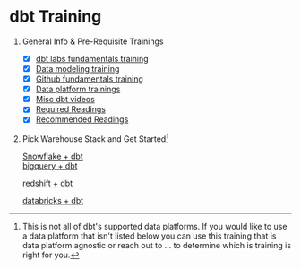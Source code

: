 # dbt Training
1. General Info & Pre-Requisite Trainings

   - [x] [dbt labs fundamentals training](https://www.linkedin.com/in/alec-peters/)
   - [x] [Data modeling training](https://www.linkedin.com/in/alec-peters/)
   - [x] [Github fundamentals training](https://www.linkedin.com/in/alec-peters/)
   - [x] [Data platform trainings](https://www.linkedin.com/in/alec-peters/)
   - [x] [Misc dbt videos](https://www.linkedin.com/in/alec-peters/)
   - [x] [Required Readings](https://www.linkedin.com/in/alec-peters/)
   - [x] [Recommended Readings](https://www.linkedin.com/in/alec-peters/)
   
2. Pick Warehouse Stack and Get Started[^1]

   [Snowflake + dbt](https://github.com/analytics8/dbt/tree/main/Training#steps-for-our-a8-dbt-training)\
   [bigquery + dbt](https://www.linkedin.com/in/alec-peters/)
   
   [redshift + dbt](https://www.linkedin.com/in/alec-peters/)
   
   [databricks + dbt](https://www.linkedin.com/in/alec-peters/)

[^1]: This is not all of dbt's supported data platforms. If you would like to use a data platform that isn't listed below you can use this training that is data platform agnostic or reach out to ... to determine which is training is right for you.
